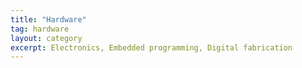 ```yaml
---
title: "Hardware"
tag: hardware
layout: category
excerpt: Electronics, Embedded programming, Digital fabrication
---
```


